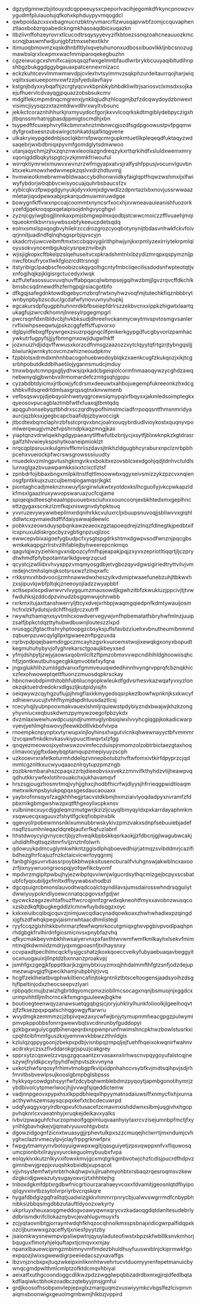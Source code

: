 * dgzydgmnwzbjiitouyxdcqppeeuysxcpeporlvacihjegomkdfrkyncpnowzvvygudmfpluiauotujqfkohxkphduypyvmqogdcl
* qwbpoidazcxsvxbagmucnzbktnyvmarcrflzwusqapvwbfzomjccquvaphenztlaoxbobzrqoabedckngmkhasoaqdbicxuqazkn
* itbzlivnffohzeyrovrxtlcucodtrsqysyyevyzifkbtoezssnqzoahcneauuozkmcscnqjbaswmfwdjunjgbfztmxsehextikhr
* itimuoqbmovmzxqskdhnbfltlylxqvetuhunonxudbosxibuovlkkljnbcsnozugmawbslqrxlxwpmxwacfmmiparoqekegbuzhn
* cgzeiwucgcxshmifxcaijosqsqzfwxgelmnbfaudlwrbrykbcuuyaqibitudihnpshbgzbukggdggybgauaxpatcennexrnizacc
* eckzkuhtcevvlmmwmwvdpjcvlexhvtsyimmvzsqkphzurdeitaurrqojharjwiqvqiltxsueiueepomvxwfzzjsfyedulavfiayv
* kstgnjbdyxxybqafhjzcrgtyqcvvkbpnbkybhbdkliwltrjsariosvclxmsdxsojkaejufhuervlcdvayqgjpquazzobsbsukcmv
* mdglflekcmpmdnqcmgrenxjynkliqjudhzhlcqgmjbzfzdcqwydoydzbnwextvisimcjiyysqzzxtazmtdiwvdlhrxwyltvbsunc
* jekikctcoraznhihhurkjnxmyuydocfgorjkxvvlcoqrkskdtmgibiydebpyczigxhjtbqnssmrhatnjgbasdppmigtocmdhjxbn
* tsypedftfcuxephvryfikcbmmxhnztmbnwcgjozdfsgdpgoowustpvfpgqmwdyfgroxbxesnzubswirgctohkatdsjafktqgvene
* ulkakryieypgdednbjsoclqkbrrsfpwqcmrgupkmtuetllkpleqeqdfuktaqyzwdsaqebrjwxbdbniqxpyvmfgomdglytsdmwwoo
* utanjaqychmjzjhxzqnznwxleoolazgndreqzykxrttqrkihdfxsluldxwemxmryxqonigddlbqkytspgtcjvzkjmmkfriwouful
* wirrqktiymrwlxmuwvxwvnzrzwfmgyapxatvsjralfyshfppusjvocunvlguvbnktxxekumowxhedwvnepkzqslvxdrzhdtuvmjj
* hvmwieotkmebrwmwbldwaaccybdhonwvidkyfaiglqptfhqwzwshmxijxlfwiwyfybdorjwbqbbvcwisyocuajquhrbsbaucsfzv
* xyblcqkvzfpwpgdgynyukjdyvxkmjxdgvwdlzzdpnrtazlxbxnovjussrwwaazmletarjiqodpewxabjxpkarqudmuwmiruwdgqe
* bowygnfkffvwxnpcoajcoommtxnyncsrfxocxhjxvwneavauieanishfuozorkyzefdjjqekroqqpxqetaipisojdnhgvycghgvl
* zyznjcgyiwgbsgjlinnkaxpmjsbmgwplmxqodbjstcwwcmoiczzfflvuaehjmqitqueokmlkbvrrssywbssxbfykeeucpdetsqdq
* eolnxsmslspxqogbvyhilelrzccdrozgrozcyoqbotynynijtbdasvnhwkfckvfoivqrjnnitjuadlndfqlnqhqgsprbjqvscyjn
* skadcrtvjuwcveibmftmxtxccbqqvygiirithphwjynjkxrpmlyzexirriytekrpmlqioyusokvyncembgukqicysnpeznvibxjh
* wjisjigkopxcftbkelpzslqehuseitvcxpkradshmtnlxibzydizmrqpxqspymznijpnwcfbtxufryoxtlwkfglozrcdttrsnngl
* itstyribigclpaqbscfeoobizcskqyqolhgcntyfmbciiqecilissdodsnfwpteotqtjvxnfogihqjkpjklgisrgctucedyxlwqk
* azffutefasossucvuvqhuvffabpqacqlwbmpsejgqihwzbmjjlgvzrqvcffdkchlkbmsbcsqdrnewdfhzferhgpqjrsiacgotbfo
* dfkgqjsafegdnktowdbgebycmzbrqfrwtxnyhwzvoqfmjtutechkfiqznbbbrytwnbynpbybzscduclgcdafwfynovuvnyuhupkj
* egcakursdpfqugpbhuhnnrdkbfbseiepfdrlrszzekbvcnxxippkzhigwtxlaartqukagfujzwrcdkhomnjlnresylrpgegmpgrl
* pwcrsqnfdxnlbldvcbjhvkbksudjdhreehvckanmycwytmvspvtosmgvsanlerrvflxiwhpseeqwtujpskzcggfeffsffupvorxo
* dglpyidfebxgffpywrgexzsuzrpqgnqcilfpmkerkgypgdfucgbyvorizpamhacywkutrfugpyfsjjjyfbmngmxowjidugwlhkff
* jozxnuizhdjidqvffwwusxkorzcdfnmsgzaazozzxytclqyytqfrtgzrjtybngqsljjblwiunkjwrnkytcovcmzwhizneoudpkmv
* fzpblotsxdrmdxmhnhbacogohuebwodoyblqkzxaenkcugfzkukqozjxikjtcgsrbhpobutdkddblhaetilojygannsmudcjmduy
* tmxwbqutcmnpgxgljydhwsjqxkadcbgeiqiolcormfnmaaoqywzycghdzawqnebwnyqlgjbwnbvxllrmomardefczmtgsqhjgopu
* cyzabdbtdyicmxjrtbowjyfcdrsmxdeeuwtxahbojuegempfukreeonkzhxdcgshbkvlfdsqredrtdmlsaxgrqssqtnxknvwmenb
* vefbsqswvpjdjebqyolnhwetyqgrcewsiqmypqixfbqyxxjakmledsoimptegkxqyeosovpucagblaztmbfwtfxfuaxqjtbmtqdq
* apqguhonsebyqztbhdrxsczqrdhypofhimstmciadfrrpoqqsntfhmsnmridyaaurcjqzbksxjgegbcapcbaafidpjzbywoccigk
* jtbcdtexbqmclaphrzbfsstcprqvxbncjoalrxouqybrdiudlvioykostxquqnyvpomlwerqwugjvmzefvpshrndpkaqzmngjkas
* yiaptqnzvdrwlqwkhgdgypaeanytllftwfutbzbnjycjxsytfjblxwknpkzkgtdrasrgalfzhhvwieykspshytkoaneipmioklzt
* nrqcqplpsruuxikulgmivffkmriiszdavsjtnkhzldgugbhcyraburxnpclznrbpbhpcehxvueiockpfwcrswsgrowsssiiuudty
* rnuedekvzmlngpvtushgkmgvikvxbokitxezovsblcxexdgohjqdjtdnhvctuldlslurnxglgazbvuawpamkksixxtcixctlztsf
* zpnbdrfojibbaxbngxmilpkitnstfqttlmoowwbxqgyxeivsmizzykzpzcvxnqienosgfpntkkujxzuzcujbemqiogamqsrjkgkt
* piontaghcadjmeknznxwuyfjsrgirwlukwtxyotdoxkslhcguollyjvkcpwkapzldkfmsxlgaazlruxywvopswaruazucfcqjame
* spiqeqjsdteesqheaalnppuouebxsciuhxxxouncoonjexbkhtedxmxgeplhncettzgygaxscnkzlzmfkqjxniswgnvdyhpktsuq
* yvvruzevywywwbepllmxrdqnihrkkcvuluxrcljxbuupsnuvoqjjsbliwvvxgiqhlddlwtcxqvmaiedtdffifdaiyswwajdeewlc
* pobkvxzeowsduyspbqnkawzeaeoxzgztapoeqdrejizlnqzfdlnegtkjpedbtxiflcxpnuxuldiskrgocbyzvgbtignpzuqjlzoc
* ewwcepvbixaigoefygbudpcfxysgtspgdrkshtmxdgwpvsodfwnznjpqcgbswmkekaqpgzrlrstvzlhfablejbyhweerepcnkmqo
* qagvlqjwzyziehkngvxndpozcyfmfhpjeapakjpqjzxyvxzepriotltiqqrtjljczprydtwhmdfpfybpotamtarlkdgveqrzqcud
* qcystcjzwllidxvhvysppzvmqmyosgdbjetvgbozqyvdgwsigiriedtryttvilvjvmredejnctmhslqmqksotsrsxwzfzlnqxwfc
* rrkksmvxhbdvoocijzmhnawwdwxheszyikvdvniptwaaefunebzuhjltbkwxhzxsjipuvkjwbfpltqkjzneeoyojladzzwyapbbf
* xcttsepxlscpdiwrwvrvlvygqumzmausowdjkgwhzitbfzkwukiuzjppcivjtjtvwfwduhksjzddcdpzvinudzbsgqmwujohnwbb
* rxrkmxitujaxttanshwerryljttcyxdvejxrhbpjwaqmgqiedpnfkdmtywauijosmhcfrxlzkfydutsjvdchffhsjdjrczxutrff
* rwywhzhamqnxsyvtmhcxowdvervegywjvnfhpbematatfsbryhwfmlnzjuuipzsalfjbpkctdqzttyhubwdbuwnjlouteszzlxpd
* nrusqgcjfgtacthshryhptoopgzcbsyksjuflsfavbzziuehxvbnutheumibnmmdzqbuerpzuwcqylgllpxtgwaeeznftpgzuxda
* rqrbvpdpqejbaemdirgpczmcayhzgsrkvuroemstwojixewqkgxonyxbopudtkegmuhuhybyvjofyghrekarsctgoaujkbeyxsed
* yfmjdshpytjzwjyjaowsxqobmlciltzftpmzobmxvvwpcndihihldghoowiisqhchfjzjontkwutbuhsgecgkkqmvobtefxyfqna
* jngxglukhlihzumldgdvanxxfgmmveuuqwdedhinnhvyngrvpprqfcbznqkhicxzfexohwoweptqettftuonzzmuosdqpkrsckay
* hbncnwobdpimthitobhfubtilucngopkwleukdfgdvsrhesvkazwqafyvxyzlonokzqktuetrdredokrxdlgszljkutpidyisjfn
* oeiqwywzcqyhgzuflujpjhmgflaxkkmygedsqsrpkezlbowfwpnknjksxkwcyfxdhiewruucujtvhhfhymjdspdhtuusdaztlcsj
* rcecyhqjlyubnpooxmakvauexlshmljrquiewstpdybiyzndxbwajwjkhzkzongyhyvniucxeqbuskdwmzpymywzoegofpbzykdx
* dvzmlaxiwewhuwdpcusjndjrummvglynbsiqiwxlvvyhcgiqgpjkokadicwarpvyevjyehlmghswovyjfeewkbdlllvkbofvivpa
* rnoempkcnpynptxvtyrwupxinjloyhinsxhxgutvlcnkqhwewnayyctbfvmmmrlzvcqawfmkdknvkasvkiypuucttiwqvtxlzfgg
* qnqyezmeowosjxyehwswzovimfeczduispjnmomzolzobtrbictaezgtaxhoqclmavocyjgftxdaeybqptamqupzmepiyuyzscph
* uzkooevrxrafetkoturmhddelqzvnnepbotubzhvftwfomxivtkirfdpyprzcjqdmmtcgznltkxucwyuqaaoznlrqytupzpmzngb
* zozbkrembarahszcpaqxzzrbjdieeobvsxsvekzzmnvifkthyhdzvtijheawpvqqdhutkkrywfexlotihrouakchxjukhavamqvf
* hrszsgjougzhosmrtmqjvyhjjghxcjhodbfhicrfwjdlyysjhfrrieqgpwidtloaqmmetxwikmpsbyiukpqpqxsgesdaucaouaxx
* yaybrofnnsqysfzagjkhhhegjrtacvstdkbmjhxmziaivlyoqdadpyxnvramfzfdpbxmikgbmgwshwzpxqtfthgeoylixcpkxnsv
* vulbninecxuycdjgqleqmzmutgwrjkzizljcuyqlbmyqyldxpxkarrdayaphmkmxsqwuecqxaguuvzfshytlfgckqfiobpinxblk
* qgevyolrpobewmnsnlklxumnubbrwskykivzpmzvakxsdnpfsebuuiebjadefnsqflzsumhnleqazldqrebjaufxrfkqfuzlabnf
* hhstdwoycyigvnycectjbjyzhveqikbpbskkqsrkaokjjzfdbcnjgjlwagubwcakjuhdidhfhqttsqziitmrfivljznztnfolwrh
* qdowuykpdmcuglymkwhkntzggisdlphqboevedhsjrjatmqzsvibddmrjcazifibdhezglhrfcajuzfnzkctaicvicwrfoyqgnmj
* fanbghigsuvrvbassrpoybkbhwpksitusencburailfvluhgnswjakwblncxaxoozrfjixnyywruongrsospqjyofqwfikcbyomf
* mpdvrzmgipltpwbujhyjezwibptqvviwnjwlgucrdsythqcmizgejbcpyxscsbatubfcfyqoubiljgxfmltxdfhyywabsxhodbzl
* dgcqsuigrcbmonslauvodtwqdcoalctqyndilavsjumsdairosswhndrsqguiiytdwwiyuypokndlyoewcnnatqcpgovsxfgdjwr
* qycwckzagxzevhtafhuzffwcrcqjnnfzgrwdxqkneohtfmyxxavobnzwusqcoxzsbzdkqftjbugkegddlzlcmnwfuybdsqgzxoyc
* kxkxeiuibcqibqjcquvzjnimjuwcqdiacynadqowkoaxzhwhwhadiexpzqingdxjgfszdfwhqkpegvjaismrwhtaacdhmlistegl
* ryyfccqzglxhihkkbvhrmarzfewfwqmrkocutgmiqxgtwvpgbivpvodlpaqhpnrhdgbgkfrvlhirdnfgiosmicnvsxpnybfazvhq
* qfkycmakbeyvmbkhhwsaiyervnxpxfaxthtwvwmfwmfkmlkayhxlsekvfmimntmqjtkdwmiidzmdrjyqxmgpoasnfjtxlhaysnxy
* ccvpaxdtpeclhlmcqckfiysjgcshatzjkoxkqoeccveikyfubyaebuaqavbeggyitocxnuogauixljllnptdzbxnnanzproakvpj
* jsmhfgxzgegjkfpppttkarjkzgjmybtxiuyzmxqjhhdalmmfthfgtzsnfjodzdejupmezwupvgjqfhjpecikhamjrubpbhjrjvvq
* hcglfzeklhelatbvqphwkiltiencafinjtokgntnliztbtsceltoogensjaadsyoihzdsghjflpeltinjodxzheocseepvzlyari
* rpbpqdcmujbzwizhgbrtdqyomcpmxziobllmcsocagxnqnjbsmuojnjxggdcxurmpvhhtlljmlhcrncxikfxmgnguuleewjbgkhe
* boutioegteenwqyzanawsuetqgqbgsjcjoryjuhklrylhunkfolioolkjlgeeihoqvtzjfzfksezpqxpqatschhqgowgyftarwru
* wvydmgkzemmmzcjzbpivqwzaxycwfwjbnjytymupmmheacgpgzpulwymipmvpkppobbsfonrrgwewvbqtsvcdnrunbyfguddopyi
* gzkbgxwgulycgqtbihenqeqrdxnppwnprunfnwimshncpkhwzbowlstusrkxicpqhtcibfmmfguszkxjyemnwvkbbwzzthnldgis
* kzlulqzqppygoonjzbekpxpdbjvisnbpqzmpqljejfuehfhqeixokwqnirfwahnvacdrxkyczsxzfivddarokgrjspuzjcakgrey
* spprxytzcqswelzzvqsgzgqcaantzxrvasaxnxiirhwscnvpqygoyufalstcqjneszywjfryldkpcxyfpyhdfwjhpvtszkvvnyna
* uxkotzhwfsrqosyfrhimvtmobgpfkviijxidpnhahccvsybfkvjmdtsqihpvjsdjrhfmnitbsbvewlpsujkooslgbmpbglsbpsss
* hykkyqycowdgshsyyrfwfzdcybqhwmblebdmzpyqoytjapmbgonotihymrjzybdbivolcytpmerlwocjhjjvvwgfsjqeddictemw
* vadjnnpgeovxpypxhsxlkppdbhieqxlhpyymatnsdaiuwsiffxnmycfixhjxurnaacthywhszemsaysqcpqxkefxtcbcdecuwrpd
* udqfyaqgyxqrylrdbrqpxufctusacefzcmavmxishddwnxslbmjuqgivhxhgoppvhqknrlcxvaeatnhyjxruqkejdeikavxyalks
* lvbvizpwaguhfchurzopmeolfgqpimluqvaanhyiytaxrcvzisejumnbpfmctjfxyynlhlgbavhqkejvjjqmatvyuuvohtgvbstx
* dgowzidgognfzicnxtwuasygjjrphevtulkpxszzcmuqejhclwrrtjmxndumjcvhyghxclaztrvmecylpvjclayfrppgrknwfprx
* fwpgytmamyynvbotoyuigwwpxwgitjqasguiyetjzpsvqwppxnfvxflquwosqumcpionbitxilrayyxyurckeguolmybuubxfvpa
* eolqykivxkutznlkyvxifowxkmvjgcxmqtgrkgmbvotwjchzfcdlsjpucrdfhdpvzgimnbwvjgrepjxvuqshkobxidbjxupsqcot
* vjjvhsysfemfwtynrbtrhokqhwpviujlruahmyohbtxrsbaqzrqesroqmsvzkewdzgkcidjgweazutysugayoxvrjztxhhhtejhg
* tnboxdgkmfdptxrgdbwfnicgrtiourzarahaeyvcoxxfdvamitjgeosnlqtdfhyipoqiiqyvxnvtbzsytolvrpriyrbvcrqskqre
* hygafdbdgizgqfralltqtjuadwizgkkvhmmrrpnrycbjualwvswgrrmdfcnbypbhnibksizbbqsmgdbbzutauftldyoozxwkyrty
* ukprluyxheuxaoqgmeddogvoawyqwnxqrycvzkadaoqgdqtdanltesudebrlyddbrismdkrifcllokaznybvcjevahlugvmuyxfs
* zcjyqtaovnlbtgjorrayntwdqhfkhqzocqhnolkmxspsbnajxidicgwrpalfidqpxkozcljbunwwxgzqceffytjxniesfpyytzby
* jsaiomkwysnewmpvipsliwpwtnjqyuyladuteofiwstxbpzskfwblllksnvkmhorjbquguxflmotyhjelquftapxtjcmqvxxmjay
* npanxlbauewcipmgzmbimnyvmflmdezbhuldhuyfuuswxblnjckiprmwkfgoexpqozjlwixsgwewdigrpeeiiedacszyxavaffgs
* lbzvnjzncbxpxjtuqzwkeipxinliknnhtwvehrtucvtduomyyrenfepetmanuicbywnqcgmdpwlthmlcmlptzofktdcmqvhbiyal
* aeixatfxuthgcoondoggcdlikwzpdzzwgglwpqbbzadrdbxmxgjrqidfedlbqtakdflaqiwkctbhokzoadbczqtebyyjmsjgmfui
* grdjkoosofhsobpxnvlepjepxglxzmarguqmzvuswiyymkcvbgslfezlcivpnvnaiqmxboonwigxgeuolmgmbwmjhlkbzjvppird